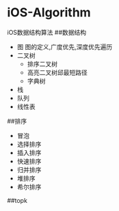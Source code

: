 # iOS-Algorithm
iOS数据结构算法
##数据结构
  + 图 图的定义,广度优先,深度优先遍历
  + 二叉树
    + 排序二叉树
    + 高亮二叉树邱最短路径
    + 字典树
  + 栈
  + 队列
  + 线性表
  
 ##排序
  + 冒泡
  + 选择排序
  + 插入排序
  + 快速排序
  + 归并排序
  + 堆排序
  + 希尔排序
 
##topk
